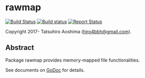 # rawmap
[![Build Status](https://travis-ci.org/hiro4bbh/rawmap.svg?branch=master)](https://travis-ci.org/hiro4bbh/rawmap)
[![Build status](https://ci.appveyor.com/api/projects/status/5p9a0enac83q5p55?svg=true)](https://ci.appveyor.com/project/hiro4bbh/rawmap)
[![Report Status](https://goreportcard.com/badge/github.com/hiro4bbh/rawmap)](https://goreportcard.com/report/github.com/hiro4bbh/rawmap)

Copyright 2017- Tatsuhiro Aoshima (hiro4bbh@gmail.com).

## Abstract
Package rawmap provides memory-mapped file functionalities.

See documents on [GoDoc](https://godoc.org/github.com/hiro4bbh/rawmap) for details.

